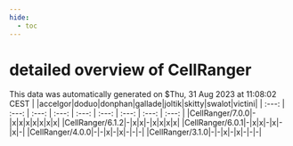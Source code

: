 ```yaml
---
hide:
  - toc
---
```


detailed overview of CellRanger
===============================


This data was automatically generated on $Thu, 31 Aug 2023 at 11:08:02 CEST
| |accelgor|doduo|donphan|gallade|joltik|skitty|swalot|victini|
| :---: | :---: | :---: | :---: | :---: | :---: | :---: | :---: | :---: |
|CellRanger/7.0.0|-|x|x|x|x|x|x|x|
|CellRanger/6.1.2|-|x|x|-|x|x|x|x|
|CellRanger/6.0.1|-|x|x|-|x|-|x|-|
|CellRanger/4.0.0|-|-|x|-|x|-|-|-|
|CellRanger/3.1.0|-|-|x|-|x|-|-|-|
